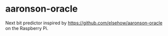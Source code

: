# aaronson-oracle
Next bit predictor inspired by https://github.com/elsehow/aaronson-oracle on the Raspberry Pi.
